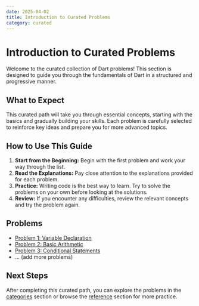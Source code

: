 ```yaml
---
date: 2025-04-02
title: Introduction to Curated Problems
category: curated
---
```


# Introduction to Curated Problems

Welcome to the curated collection of Dart problems! This section is designed to guide you through the fundamentals of Dart in a structured and progressive manner.

## What to Expect

This curated path will take you through essential concepts, starting with the basics and gradually building your skills. Each problem is carefully selected to reinforce key ideas and prepare you for more advanced topics.

## How to Use This Guide

1.  **Start from the Beginning:** Begin with the first problem and work your way through the list.
2.  **Read the Explanations:** Pay close attention to the explanations provided for each problem.
3.  **Practice:** Writing code is the best way to learn. Try to solve the problems on your own before looking at the solutions.
4.  **Review:** If you encounter any difficulties, review the relevant concepts and try the problem again.

## Problems

* [Problem 1: Variable Declaration](problem_1.md)
* [Problem 2: Basic Arithmetic](problem_2.md)
* [Problem 3: Conditional Statements](problem_3.md)
* ... (add more problems)

## Next Steps

After completing this curated path, you can explore the problems in the [categories](../categories/variables.md) section or browse the [reference](../reference/problem_001.md) section for more practice.